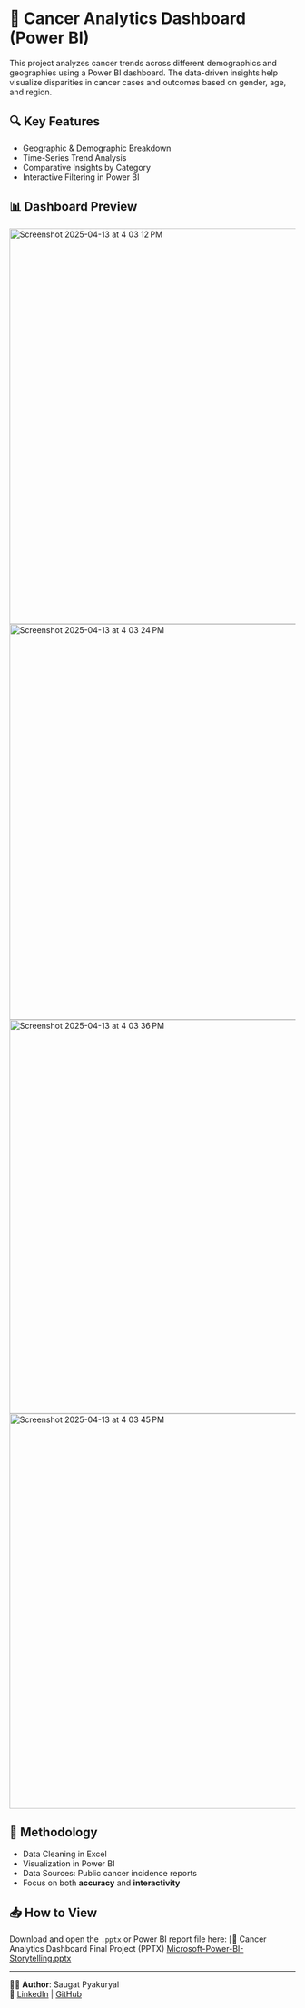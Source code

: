 # 🧬 Cancer Analytics Dashboard (Power BI)

This project analyzes cancer trends across different demographics and geographies using a Power BI dashboard. The data-driven insights help visualize disparities in cancer cases and outcomes based on gender, age, and region.

## 🔍 Key Features
- Geographic & Demographic Breakdown
- Time-Series Trend Analysis
- Comparative Insights by Category
- Interactive Filtering in Power BI

## 📊 Dashboard Preview
<img width="697" alt="Screenshot 2025-04-13 at 4 03 12 PM" src="https://github.com/user-attachments/assets/36754f5f-6a90-4b03-8924-75cb3af87e11" />
<img width="697" alt="Screenshot 2025-04-13 at 4 03 24 PM" src="https://github.com/user-attachments/assets/033ae12a-2c3f-4334-aa1a-0487a588be15" />
<img width="694" alt="Screenshot 2025-04-13 at 4 03 36 PM" src="https://github.com/user-attachments/assets/781de270-ba56-4374-9714-145c49f0ef43" />
<img width="696" alt="Screenshot 2025-04-13 at 4 03 45 PM" src="https://github.com/user-attachments/assets/a488a0bc-e53b-4e8f-9f53-ba30515efbd1" />


## 🧠 Methodology
- Data Cleaning in Excel
- Visualization in Power BI
- Data Sources: Public cancer incidence reports
- Focus on both **accuracy** and **interactivity**

## 📥 How to View
Download and open the `.pptx` or Power BI report file here:
[📎 Cancer Analytics Dashboard Final Project (PPTX) [Microsoft-Power-BI-Storytelling.pptx](https://github.com/user-attachments/files/19727033/Microsoft-Power-BI-Storytelling.pptx)


---

👨‍💻 **Author**: Saugat Pyakuryal  
📌 [LinkedIn](https://linkedin.com/in/iamsaugaat) | [GitHub](https://github.com/iamsaugaat)

